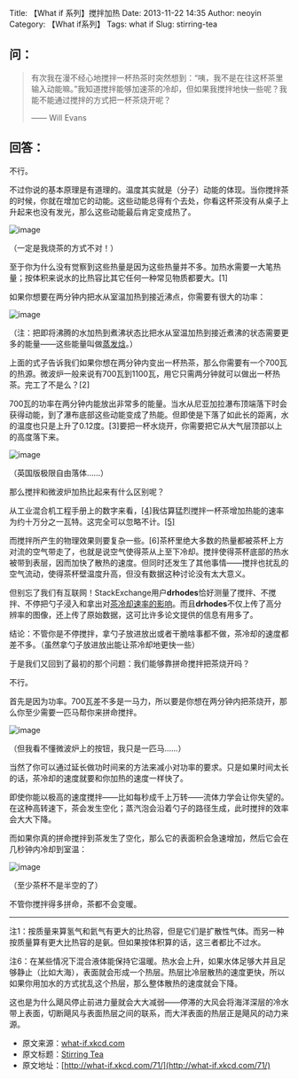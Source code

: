 Title: 【What if 系列】搅拌加热
Date: 2013-11-22 14:35
Author: neoyin
Category: 【What if系列】
Tags: what if
Slug: stirring-tea

问：
---

> 有次我在漫不经心地搅拌一杯热茶时突然想到：“咦，我不是在往这杯茶里输入动能嘛。”我知道搅拌能够加速茶的冷却，但如果我搅拌地快一些呢？我能不能通过搅拌的方式把一杯茶烧开呢？
>
> —— Will Evans

回答：
-----

不行。

不过你说的基本原理是有道理的。温度其实就是（分子）动能的体现。当你搅拌茶的时候，你就在增加它的动能。这些动能总得有个去处，你看这杯茶没有从桌子上升起来也没有发光，那么这些动能最后肯定变成热了。

![image](http://c.hiphotos.bdimg.com/album/s%3D550%3Bq%3D90%3Bc%3Dxiangce%2C100%2C100/sign=4d5beb26cb3d70cf48faaa08c8e7a03d/6609c93d70cf3bc7ad5874f3d300baa1cd112a50.jpg?referer=49ec127e0db30f246c8dd933964e&x=.jpg)

（一定是我烧茶的方式不对！）

至于你为什么没有觉察到这些热量是因为这些热量并不多。加热水需要一大笔热量；按体积来说水的比热容比其它任何一种常见物质都要大。[1]

<!--more-->

如果你想要在两分钟内把水从室温加热到接近沸点，你需要有很大的功率：

![image](http://a.hiphotos.bdimg.com/album/s%3D550%3Bq%3D90%3Bc%3Dxiangce%2C100%2C100/sign=97e345387d3e6709ba0045fa0bfcee00/c8177f3e6709c93d40aab7e89d3df8dcd1005450.jpg?referer=059f6ae279899e5121990f24944e&x=.jpg)

（注：把即将沸腾的水加热到煮沸状态比把水从室温加热到接近煮沸的状态需要更多的能量——这些能量叫做[蒸发焓](https://en.wikipedia.org/wiki/Enthalpy_of_vaporization)。）

上面的式子告诉我们如果你想在两分钟内变出一杯热茶，那么你需要有一个700瓦的热源。微波炉一般来说有700瓦到1100瓦，用它只需两分钟就可以做出一杯热茶。完工了不是么？[2]

700瓦的功率在两分钟内能放出非常多的能量。当水从尼亚加拉瀑布顶端落下时会获得动能，到了瀑布底部这些动能变成了热能。但即使是下落了如此长的距离，水的温度也只是上升了0.12度。[3]要把一杯水烧开，你需要把它从大气层顶部以上的高度落下来。

![image](http://f.hiphotos.bdimg.com/album/s%3D550%3Bq%3D90%3Bc%3Dxiangce%2C100%2C100/sign=c7fd80dcd5ca7bcb797bc72a8e321a5e/0df3d7ca7bcb0a4647ec32266963f6246a60afe7.jpg?referer=7f73e9170ed79123b9f7a04409bd&x=.jpg)

（英国版极限自由落体……）

那么搅拌和微波炉加热比起来有什么区别呢？

从工业混合机工程手册上的数字来看，[[4]](http://www.craneengineering.net/products/mixers/documents/craneEngineeringPrinciplesOfFluidMixing.pdf)我估算猛烈搅拌一杯茶增加热能的速率为约十万分之一瓦特。这完全可以忽略不计。[[5]](http://www.whoi.edu/vanishingarctic/page.do?pid=48597&tid=441&cid=120786&ct=61&article=82910)

而搅拌所产生的物理效果则要复杂一些。[6]茶杯里绝大多数的热量都被茶杯上方对流的空气带走了，也就是说空气使得茶从上至下冷却。搅拌使得茶杯底部的热水被带到表层，因而加快了散热的速度。但同时还发生了其他事情——搅拌也扰乱的空气流动，使得茶杯壁温度升高，但没有数据这种讨论没有太大意义。

但别忘了我们有互联网！StackExchange用户**drhodes**恰好测量了搅拌、不搅拌、不停把勺子浸入和拿出对[茶冷却速率的影响](http://physics.stackexchange.com/a/5510)。而且**drhodes**不仅上传了高分辨率的图像，还上传了原始数据，这可比许多论文提供的信息有用多了。

结论：不管你是不停搅拌，拿勺子放进放出或者干脆啥事都不做，茶冷却的速度都差不多。（虽然拿勺子放进放出能让茶冷却地更快一些）

于是我们又回到了最初的那个问题：我们能够靠拼命搅拌把茶烧开吗？

不行。

首先是因为功率。700瓦差不多是一马力，所以要是你想在两分钟内把茶烧开，那么你至少需要一匹马帮你来拼命搅拌。

![image](http://f.hiphotos.bdimg.com/album/s%3D550%3Bq%3D90%3Bc%3Dxiangce%2C100%2C100/sign=171ee9170ed79123e4e094719d0f28bf/64380cd7912397dd7cda211b5b82b2b7d0a2870a.jpg?referer=2064237ef1deb48fa27e94eee108&x=.jpg)

（但我看不懂微波炉上的按钮，我只是一匹马……）

当然了你可以通过延长做功时间来的方法来减小对功率的要求。只是如果时间太长的话，茶冷却的速度就要和你加热的速度一样快了。

即使你能以极高的速度搅拌——比如每秒成千上万转——流体力学会让你失望的。在这种高转速下，茶会发生空化；蒸汽泡会沿着勺子的路径生成，此时搅拌的效率会大大下降。

而如果你真的拼命搅拌到茶发生了空化，那么它的表面积会急速增加，然后它会在几秒钟内冷却到室温：

![image](http://e.hiphotos.bdimg.com/album/s%3D550%3Bq%3D90%3Bc%3Dxiangce%2C100%2C100/sign=6ce046af67380cd7e21ea2e8917fdc09/cb8065380cd791234b432d6baf345982b2b7800a.jpg?referer=418871d5ad51f3de9aa58c54e008&x=.jpg)

（至少茶杯不是半空的了）

不管你搅拌得多拼命，茶都不会变暖。

* * * * *

注1：按质量来算氢气和氦气有更大的比热容，但是它们是扩散性气体。而另一种按质量算有更大比热容的是氨。但如果按体积算的话，这三者都比不过水。

注6：在某些情况下混合液体能保持它温暖。热水会上升，如果水体足够大并且足够静止（比如大海），表面就会形成一个热层。热层比冷层散热的速度更快，所以如果你用加水的方式扰乱这个热层，那么整体散热的速度就会下降。

这也是为什么飓风停止前进力量就会大大减弱——停滞的大风会将海洋深层的冷水带上表面，切断飓风与表面热层之间的联系，而大洋表面的热层正是飓风的动力来源。

-   原文来源：[what-if.xkcd.com](http://what-if.xkcd.com/71/)
-   原文标题：[Stirring
    Tea](http://source.yeeyan.org/view/498973_a51 "Stirring Tea")
-   原文地址：[http://what-if.xkcd.com/71/](http://what-if.xkcd.com/71/)

